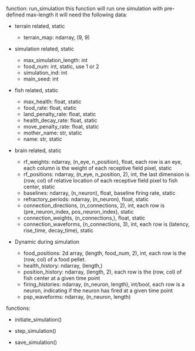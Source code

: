 
function: run_simulation
this function will run one simulation with pre-defined max-length
it will need the following data:

 - terrain related, static
   - terrain_map: ndarray, (9, 9)

 - simulation related, static
   - max_simulation_length: int
   - food_num: int, static, use 1 or 2
   - simulation_ind: int
   - main_seed: int
 
 - fish related, static
   - max_health: float, static  
   - food_rate: float, static
   - land_penalty_rate: float, static
   - health_decay_rate: float, static
   - move_penalty_rate: float, static
   - mother_name: str, static
   - name: str, static

 - brain related, static
   - rf_weights: ndarray, (n_eye, n_position), float, each row is an eye, each column is the weight of each receptive field pixel, static  
   - rf_positions: ndarray, (n_eye, n_position, 2), int, the last dimension is (row, col) of relative location of each receptive field pixel to fish center, static  
   - baselines: ndarray, (n_neuron), float, baseline firing rate, static
   - refractory_periods: ndarray, (n_neuron), float, static
   - connection_directions, (n_connections, 2), int, each row is (pre_neuron_index, pos_neuron_index), static
   - connection_weights, (n_connections,), float, static
   - connection_waveforms, (n_connections, 3), int, each row is (latency, rise_time, decay_time), static
 
 - Dynamic during simulation
   - food_positions: 2d array, (length, food_num, 2), int, each row is the (row, col) of a food pellet.
   - health_history: ndarray, (length,)
   - position_history: ndarray, (length, 2), each row is the (row, col) of fish center at a given time point
   - firing_histories: ndarray, (n_neuron, length), int/bool, each row is a neuron, indicating if the neuron has fired at a given time point
   - psp_waveforms: ndarray, (n_neuron, length)
 

functions:

 - initiate_simulation()

 - step_simulation()

 - save_simulation()
